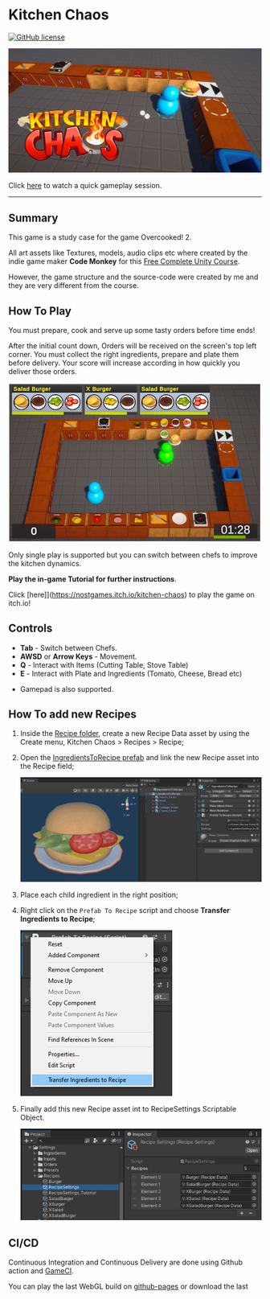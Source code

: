 # Kitchen Chaos
[![GitHub license](https://img.shields.io/github/license/HyagoOliveira/KitchenChaos?style=flat-square)](https://github.com/HyagoOliveira/KitchenChaos/blob/main/LICENSE)

![Kitchen Chaos Thumbnail](/Wiki/Thumbnail.png "Kitchen Chaos")

Click [here](https://youtu.be/qiwCZmpDRUY) to watch a quick gameplay session.

---

## Summary

This game is a study case for the game Overcooked! 2.

All art assets like Textures, models, audio clips etc where created by the indie game maker **Code Monkey** for this [Free Complete Unity Course](https://youtu.be/AmGSEH7QcDg). 

However, the game structure and the source-code were created by me and they are very different from the course.


## How To Play

You must prepare, cook and serve up some tasty orders before time ends!

After the initial count down, Orders will be received on the screen's top left corner.
You must collect the right ingredients, prepare and plate them before delivery.
Your score will increase according in how quickly you deliver those orders.

![Kitchen Chaos Screenshot](/Wiki/Screenshot.png "Kitchen Chaos Screenshot")

Only single play is supported but you can switch between chefs to improve the kitchen dynamics.

**Play the in-game Tutorial for further instructions**.

Click [here]](https://nostgames.itch.io/kitchen-chaos) to play the game on itch.io!

## Controls

- **Tab** - Switch between Chefs.
- **AWSD** or **Arrow Keys** - Movement.
- **Q** - Interact with Items (Cutting Table, Stove Table) 
- **E** - Interact with Plate and Ingredients (Tomato, Cheese, Bread etc)

* Gamepad is also supported.

## How To add new Recipes

1. Inside the [Recipe folder](/Assets/Settings/Recipes), create a new Recipe Data asset by using the Create menu, Kitchen Chaos > Recipes > Recipe;
2. Open the [IngredientsToRecipe prefab](/Assets/Prefabs/Recipes/IngredientsToRecipe.prefab) and link the new Recipe asset into the Recipe field;

    ![IngredientsToRecipe](/Wiki/IngredientsToRecipe.png "Ingredients To Recipe")
3. Place each child ingredient in the right position;
4. Right click on the `Prefab To Recipe` script and choose **Transfer Ingredients to Recipe**;

    ![TransferIngredientsToRecipe](/Wiki/TransferIngredientsToRecipe.png "Transfer Ingredients To Recipe")
5. Finally add this new Recipe asset int to RecipeSettings Scriptable Object.

    ![RecipeSettings](/Wiki/RecipeSettings.png "Recipe Settings")

## CI/CD

Continuous Integration and Continuous Delivery are done using Github action and [GameCI](https://game.ci/).

You can play the last WebGL build on [github-pages](https://hyagooliveira.github.io/KitchenChaos/) or download the last 